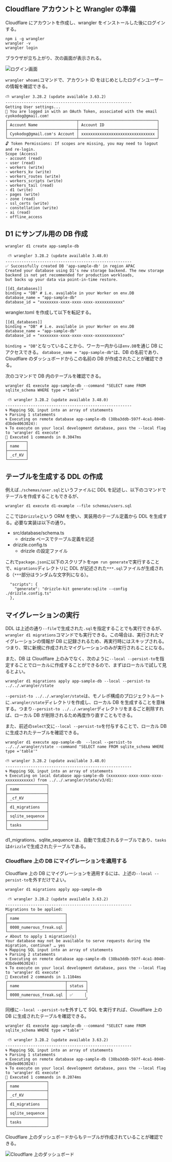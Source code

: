 ## Cloudflare アカウントと Wrangler の準備

Cloudflare にアカウントを作成し、wrangler をインストールした後にログインする。

```
npm i -g wrangler
wrangler -v
wrangler login
```

ブラウザが立ち上がり、次の画面が表示される。

![ログイン画面](image.png)

`wrangler whoami`コマンドで、アカウント ID をはじめとしたログインユーザーの情報を確認できる。

```
⛅️ wrangler 3.28.2 (update available 3.63.2)
-------------------------------------------------------
Getting User settings...
👋 You are logged in with an OAuth Token, associated with the email cyokodog@gmail.com!
┌──────────────────────────────┬──────────────────────────────────┐
│ Account Name                 │ Account ID                       │
├──────────────────────────────┼──────────────────────────────────┤
│ Cyokodog@gmail.com's Account │ xxxxxxxxxxxxxxxxxxxxxxxxxxxxxxxx │
└──────────────────────────────┴──────────────────────────────────┘
🔓 Token Permissions: If scopes are missing, you may need to logout and re-login.
Scope (Access)
- account (read)
- user (read)
- workers (write)
- workers_kv (write)
- workers_routes (write)
- workers_scripts (write)
- workers_tail (read)
- d1 (write)
- pages (write)
- zone (read)
- ssl_certs (write)
- constellation (write)
- ai (read)
- offline_access
```

## D1 にサンプル用の DB 作成

```
wrangler d1 create app-sample-db

 ⛅️ wrangler 3.28.2 (update available 3.48.0)
-------------------------------------------------------
✅ Successfully created DB 'app-sample-db' in region APAC
Created your database using D1's new storage backend. The new storage backend is not yet recommended for production workloads,
but backs up your data via point-in-time restore.

[[d1_databases]]
binding = "DB" # i.e. available in your Worker on env.DB
database_name = "app-sample-db"
database_id = "xxxxxxxx-xxxx-xxxx-xxxx-xxxxxxxxxxxx"
```

wrangler.toml を作成して以下を転記する。

```
[[d1_databases]]
binding = "DB" # i.e. available in your Worker on env.DB
database_name = "app-sample-db"
database_id = "xxxxxxxx-xxxx-xxxx-xxxx-xxxxxxxxxxxx"
```

`binding = "DB"`となっていることから、ワーカー内からは`env.DB`を通じ DB にアクセスできる。
`database_name = "app-sample-db"`は、DB の名前であり、Cloudflare のダッシュボードからこの名前の DB が作成されたことが確認できる。

次のコマンドで DB 内のテーブルを確認できる。

```
wrangler d1 execute app-sample-db --command "SELECT name FROM sqlite_schema WHERE type ='table'"

 ⛅️ wrangler 3.28.2 (update available 3.48.0)
-------------------------------------------------------
🌀 Mapping SQL input into an array of statements
🌀 Parsing 1 statements
🌀 Executing on remote database app-sample-db (38ba3ddb-597f-4ca1-8040-d3bde4063024):
🌀 To execute on your local development database, pass the --local flag to 'wrangler d1 execute'
🚣 Executed 1 commands in 0.3047ms
┌────────┐
│ name   │
├────────┤
│ _cf_KV │
└────────┘
```

## テーブルを生成する DDL の作成

例えば`./schemas/user.sql`というファイルに DDL を記述し、以下のコマンドでテーブルを作成することもできるが、

```
wrangler d1 execute d1-example --file schemas/users.sql
```

ここでは`drizzle`という ORM を使い、実装用のテーブル定義から DDL を生成する。必要な実装は以下の通り。

- src/database/schema.ts
  - drizzle ベースでテーブル定義を記述
- drizzle.config.ts
  - drizzle の設定ファイル

これで`package.json`に以下のスクリプトを`npm run generate`で実行することで、`migrations`ディレクトリに DDL が記述された`***.sql`ファイルが生成される（`***`部分はランダムな文字列になる）。

```
  "scripts": {
    "generate": "drizzle-kit generate:sqlite --config ./drizzle.config.ts"
  },
```

## マイグレーションの実行

DDL は上述の通り`--file`で生成された`.sql`を指定することでも実行できるが、`wrangler d1 migrations`コマンドでも実行できる。この場合は、実行されたマイグレーションの情報が DB に記録されるため、再実行時にはスキップされる。つまり、常に新規に作成されたマイグレーションのみが実行されることになる。

また、DB は Cloudflare 上のみでなく、次のように`--local --persist-to`を指定することでローカルに作成することができるので、まずはローカルで試して見るとよい。

```
wrangler d1 migrations apply app-sample-db --local --persist-to ../../.wrangler/state
```

`--persist-to ../../.wrangler/state`は、モノレポ構成のプロジェクトルートに`.wrangler/state`ディレクトリを作成し、ローカル DB を生成することを意味する。つまり`--persist-to ../../.wrangler`ディレクトリをまるごと削除すれば、ローカル DB が削除されるため再度作り直すこともできる。

また、前述の`select`文に`--local --persist-to`を付与することで、ローカル DB に生成されたテーブルを確認できる。

```
wrangler d1 execute app-sample-db  --local --persist-to ../../.wrangler/state --command "SELECT name FROM sqlite_schema WHERE type ='table'"

⛅️ wrangler 3.28.2 (update available 3.48.0)
-------------------------------------------------------
🌀 Mapping SQL input into an array of statements
🌀 Executing on local database app-sample-db (xxxxxxxx-xxxx-xxxx-xxxx-xxxxxxxxxxxx) from ../../.wrangler/state/v3/d1:
┌─────────────────┐
│ name            │
├─────────────────┤
│ _cf_KV          │
├─────────────────┤
│ d1_migrations   │
├─────────────────┤
│ sqlite_sequence │
├─────────────────┤
│ tasks           │
└─────────────────┘
```

d1_migrations、sqlite_sequence は、自動で生成されるテーブルであり、`tasks`は`drizzle`で生成されたテーブルである。

### Cloudflare 上の DB にマイグレーションを適用する

Cloudflare 上の DB にマイグレーションを適用するには、上述の`--local --persist-to`を外すだけでよい。

```
wrangler d1 migrations apply app-sample-db

 ⛅️ wrangler 3.28.2 (update available 3.63.2)
-------------------------------------------------------
Migrations to be applied:
┌─────────────────────────┐
│ name                    │
├─────────────────────────┤
│ 0000_numerous_freak.sql │
└─────────────────────────┘
✔ About to apply 1 migration(s)
Your database may not be available to serve requests during the migration, continue? … yes
🌀 Mapping SQL input into an array of statements
🌀 Parsing 2 statements
🌀 Executing on remote database app-sample-db (38ba3ddb-597f-4ca1-8040-d3bde4063024):
🌀 To execute on your local development database, pass the --local flag to 'wrangler d1 execute'
🚣 Executed 2 commands in 1.1104ms
┌─────────────────────────┬────────┐
│ name                    │ status │
├─────────────────────────┼────────┤
│ 0000_numerous_freak.sql │ ✅     │
└─────────────────────────┴────────┘
```

同様に`--local --persist-to`を外すして SQL を実行すれば、Cloudflare 上の DB に生成されたテーブルを確認できる。

```
wrangler d1 execute app-sample-db --command "SELECT name FROM sqlite_schema WHERE type ='table'"

 ⛅️ wrangler 3.28.2 (update available 3.63.2)
-------------------------------------------------------
🌀 Mapping SQL input into an array of statements
🌀 Parsing 1 statements
🌀 Executing on remote database app-sample-db (38ba3ddb-597f-4ca1-8040-d3bde4063024):
🌀 To execute on your local development database, pass the --local flag to 'wrangler d1 execute'
🚣 Executed 1 commands in 0.2074ms
┌─────────────────┐
│ name            │
├─────────────────┤
│ _cf_KV          │
├─────────────────┤
│ d1_migrations   │
├─────────────────┤
│ sqlite_sequence │
├─────────────────┤
│ tasks           │
└─────────────────┘
```

Cloudflare 上のダッシュボードからもテーブルが作成されていることが確認できる。

![Cloudflare 上のダッシュボード](image-1.png)
